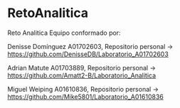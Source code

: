 # RetoAnalitica
Reto Analitica 
Equipo conformado por:

Denisse Domínguez A01702603, Repositorio personal -> https://github.com/DenisseDB/Laboratorio_A01702603

Adrian Matute A01703889, Repositorio personal -> https://github.com/Amatt2-B/Laboratorio_Analitica

Miguel Weiping A01610836, Repositorio personal -> https://github.com/Mike5801/Laboratorio_A01610836
